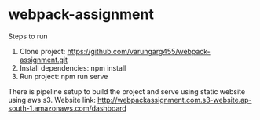# webpack-assignment

Steps to run
1. Clone project: https://github.com/varungarg455/webpack-assignment.git
2. Install dependencies: npm install
3. Run project: npm run serve

There is pipeline setup to build the project and serve using static website using aws s3.
Website link: http://webpackassignment.com.s3-website.ap-south-1.amazonaws.com/dashboard
